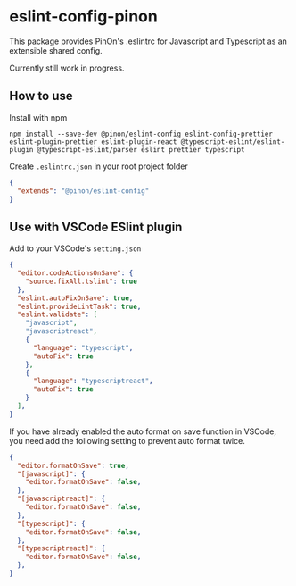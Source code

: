 # eslint-config-pinon

This package provides PinOn's .eslintrc for Javascript and Typescript as an extensible shared config.

Currently still work in progress.

## How to use
Install with npm
```
npm install --save-dev @pinon/eslint-config eslint-config-prettier eslint-plugin-prettier eslint-plugin-react @typescript-eslint/eslint-plugin @typescript-eslint/parser eslint prettier typescript
```

Create `.eslintrc.json` in your root project folder
```json
{
  "extends": "@pinon/eslint-config"
}
```

## Use with VSCode ESlint plugin
Add to your VSCode's `setting.json`

```json
{
  "editor.codeActionsOnSave": {
    "source.fixAll.tslint": true
  },
  "eslint.autoFixOnSave": true,
  "eslint.provideLintTask": true,
  "eslint.validate": [
    "javascript",
    "javascriptreact",
    {
      "language": "typescript",
      "autoFix": true
    },
    {
      "language": "typescriptreact",
      "autoFix": true
    }
  ],
}
```

If you have already enabled the auto format on save function in VSCode, you need add the following setting to prevent auto format twice.

```json
{
  "editor.formatOnSave": true,
  "[javascript]": {
    "editor.formatOnSave": false,
  },
  "[javascriptreact]": {
    "editor.formatOnSave": false,
  },
  "[typescript]": {
    "editor.formatOnSave": false,
  },
  "[typescriptreact]": {
    "editor.formatOnSave": false,
  },
}
```

